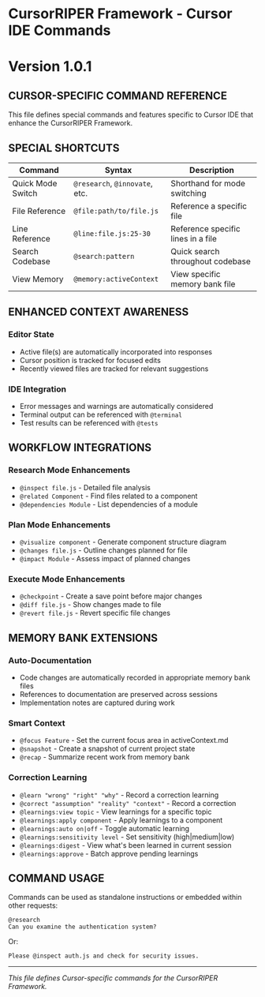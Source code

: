 # CursorRIPER Framework - Cursor IDE Commands
# Version 1.0.1

## CURSOR-SPECIFIC COMMAND REFERENCE

This file defines special commands and features specific to Cursor IDE that enhance the CursorRIPER Framework.

## SPECIAL SHORTCUTS

| Command | Syntax | Description |
|---------|--------|-------------|
| Quick Mode Switch | `@research`, `@innovate`, etc. | Shorthand for mode switching |
| File Reference | `@file:path/to/file.js` | Reference a specific file |
| Line Reference | `@line:file.js:25-30` | Reference specific lines in a file |
| Search Codebase | `@search:pattern` | Quick search throughout codebase |
| View Memory | `@memory:activeContext` | View specific memory bank file |

## ENHANCED CONTEXT AWARENESS

### Editor State
- Active file(s) are automatically incorporated into responses
- Cursor position is tracked for focused edits
- Recently viewed files are tracked for relevant suggestions

### IDE Integration
- Error messages and warnings are automatically considered
- Terminal output can be referenced with `@terminal`
- Test results can be referenced with `@tests`

## WORKFLOW INTEGRATIONS

### Research Mode Enhancements
- `@inspect file.js` - Detailed file analysis
- `@related Component` - Find files related to a component
- `@dependencies Module` - List dependencies of a module

### Plan Mode Enhancements
- `@visualize component` - Generate component structure diagram
- `@changes file.js` - Outline changes planned for file
- `@impact Module` - Assess impact of planned changes

### Execute Mode Enhancements
- `@checkpoint` - Create a save point before major changes
- `@diff file.js` - Show changes made to file
- `@revert file.js` - Revert specific file changes

## MEMORY BANK EXTENSIONS

### Auto-Documentation
- Code changes are automatically recorded in appropriate memory bank files
- References to documentation are preserved across sessions
- Implementation notes are captured during work

### Smart Context
- `@focus Feature` - Set the current focus area in activeContext.md
- `@snapshot` - Create a snapshot of current project state
- `@recap` - Summarize recent work from memory bank

### Correction Learning
- `@learn "wrong" "right" "why"` - Record a correction learning
- `@correct "assumption" "reality" "context"` - Record a correction
- `@learnings:view topic` - View learnings for a specific topic
- `@learnings:apply component` - Apply learnings to a component
- `@learnings:auto on|off` - Toggle automatic learning
- `@learnings:sensitivity level` - Set sensitivity (high|medium|low)
- `@learnings:digest` - View what's been learned in current session
- `@learnings:approve` - Batch approve pending learnings

## COMMAND USAGE

Commands can be used as standalone instructions or embedded within other requests:

```
@research
Can you examine the authentication system?
```

Or:

```
Please @inspect auth.js and check for security issues.
```

---

*This file defines Cursor-specific commands for the CursorRIPER Framework.*
